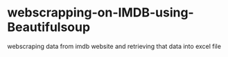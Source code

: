 # webscrapping-on-IMDB-using-Beautifulsoup
webscraping data from imdb website and retrieving that data into excel file
